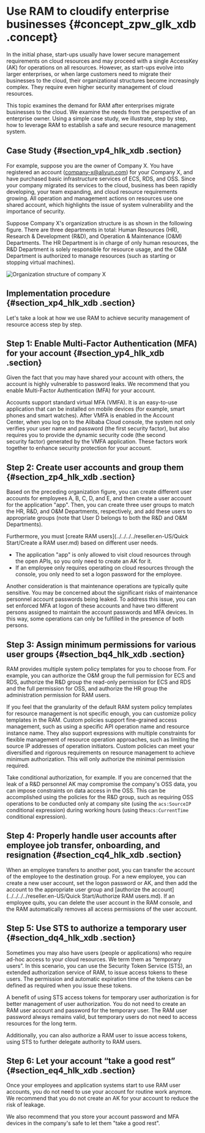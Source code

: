 # Use RAM to cloudify enterprise businesses {#concept_zpw_glk_xdb .concept}

In the initial phase, start-ups usually have lower secure management requirements on cloud resources and may proceed with a single AccessKey \(AK\) for operations on all resources. However, as start-ups evolve into larger enterprises, or when large customers need to migrate their businesses to the cloud, their organizational structures become increasingly complex. They require even higher security management of cloud resources.

This topic examines the demand for RAM after enterprises migrate businesses to the cloud. We examine the needs from the perspective of an enterprise owner. Using a simple case study, we illustrate, step by step, how to leverage RAM to establish a safe and secure resource management system.

## Case Study {#section_vp4_hlk_xdb .section}

For example, suppose you are the owner of Company X. You have registered an account \(company-x@aliyun.com\) for your Company X, and have purchased basic infrastructure services of ECS, RDS, and OSS. Since your company migrated its services to the cloud, business has been rapidly developing, your team expanding, and cloud resource requirements growing. All operation and management actions on resources use one shared account, which highlights the issue of system vulnerability and the importance of security.

Suppose Company X's organization structure is as shown in the following figure. There are three departments in total: Human Resources \(HR\), Research & Development \(R&D\), and Operation & Maintenance \(O&M\) Departments. The HR Department is in charge of only human resources, the R&D Department is solely responsible for resource usage, and the O&M Department is authorized to manage resources \(such as starting or stopping virtual machines\).

![](images/3660_en-US.jpg "Organization structure of company X")

## Implementation procedure {#section_xp4_hlk_xdb .section}

Let's take a look at how we use RAM to achieve security management of resource access step by step.

## Step 1: Enable Multi-Factor Authentication \(MFA\) for your account {#section_yp4_hlk_xdb .section}

Given the fact that you may have shared your account with others, the account is highly vulnerable to password leaks. We recommend that you enable Multi-Factor Authentication \(MFA\) for your account.

Accounts support standard virtual MFA \(VMFA\). It is an easy-to-use application that can be installed on mobile devices \(for example, smart phones and smart watches\). After VMFA is enabled in the Account Center, when you log on to the Alibaba Cloud console, the system not only verifies your user name and password \(the first security factor\), but also requires you to provide the dynamic security code \(the second security factor\) generated by the VMFA application. These factors work together to enhance security protection for your account.

## Step 2: Create user accounts and group them {#section_zp4_hlk_xdb .section}

Based on the preceding organization figure, you can create different user accounts for employees A, B, C, D, and E, and then create a user account for the application "app". Then, you can create three user groups to match the HR, R&D, and O&M Departments, respectively, and add these users to appropriate groups \(note that User D belongs to both the R&D and O&M Departments\).

Furthermore, you must [create RAM users](../../../../reseller.en-US/Quick Start/Create a RAM user.md) based on different user needs.

-   The application "app" is only allowed to visit cloud resources through the open APIs, so you only need to create an AK for it.
-   If an employee only requires operating on cloud resources through the console, you only need to set a logon password for the employee.

Another consideration is that maintenance operations are typically quite sensitive. You may be concerned about the significant risks of maintenance personnel account passwords being leaked. To address this issue, you can set enforced MFA at logon of these accounts and have two different persons assigned to maintain the account passwords and MFA devices. In this way, some operations can only be fulfilled in the presence of both persons.

## Step 3: Assign minimum permissions for various user groups {#section_bq4_hlk_xdb .section}

RAM provides multiple system policy templates for you to choose from. For example, you can authorize the O&M group the full permission for ECS and RDS, authorize the R&D group the read-only permission for ECS and RDS and the full permission for OSS, and authorize the HR group the administration permission for RAM users.

If you feel that the granularity of the default RAM system policy templates for resource management is not specific enough, you can customize policy templates in the RAM. Custom policies support fine-grained access management, such as using a specific API operation name and resource instance name. They also support expressions with multiple constraints for flexible management of resource operation approaches, such as limiting the source IP addresses of operation initiators. Custom policies can meet your diversified and rigorous requirements on resource management to achieve minimum authorization. This will only authorize the minimal permission required.

Take conditional authorization, for example. If you are concerned that the leak of a R&D personnel AK may compromise the company's OSS data, you can impose constraints on data access in the OSS. This can be accomplished using the policies for the R&D group, such as requiring OSS operations to be conducted only at company site \(using the `acs:SourceIP` conditional expression\) during working hours \(using the`acs:CurrentTime` conditional expression\).

## Step 4: Properly handle user accounts after employee job transfer, onboarding, and resignation {#section_cq4_hlk_xdb .section}

When an employee transfers to another post, you can transfer the account of the employee to the destination group. For a new employee, you can create a new user account, set the logon password or AK, and then add the account to the appropriate user group and [authorize the account](../../../../reseller.en-US/Quick Start/Authorize RAM users.md). If an employee quits, you can delete the user account in the RAM console, and the RAM automatically removes all access permissions of the user account.

## Step 5: Use STS to authorize a temporary user {#section_dq4_hlk_xdb .section}

Sometimes you may also have users \(people or applications\) who require ad-hoc access to your cloud resources. We term them as “temporary users”. In this scenario, you can use the Security Token Service \(STS\), an extended authorization service of RAM, to issue access tokens to these users. The permission and automatic expiration time of the tokens can be defined as required when you issue these tokens.

A benefit of using STS access tokens for temporary user authorization is for better management of user authorization. You do not need to create an RAM user account and password for the temporary user. The RAM user password always remains valid, but temporary users do not need to access resources for the long term.

Additionally, you can also authorize a RAM user to issue access tokens, using STS to further delegate authority to RAM users.

## Step 6: Let your account “take a good rest” {#section_eq4_hlk_xdb .section}

Once your employees and application systems start to use RAM user accounts, you do not need to use your account for routine work anymore. We recommend that you do not create an AK for your account to reduce the risk of leakage.

We also recommend that you store your account password and MFA devices in the company's safe to let them "take a good rest". 

